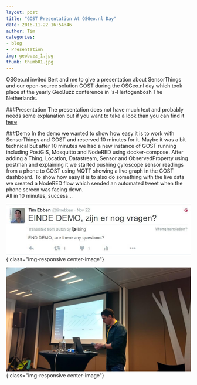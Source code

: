 ```yaml
---
layout: post
title: "GOST Presentation At OSGeo.nl Day"
date: 2016-11-22 16:54:46
author: Tim
categories: 
- blog 
- Presentation
img: geobuzz_1.jpg
thumb: thumb01.jpg
---
```


OSGeo.nl invited Bert and me to give a presentation about SensorThings and our open-source solution GOST during the OSGeo.nl day which took place at the yearly GeoBuzz conference in 's-Hertogenbosh The Netherlands.
<!--more-->

###Presentation
The presentation does not have much text and probably needs some explanation but if you want to take a look than you can find it [here](https://docs.google.com/a/geodan.nl/presentation/d/1THqF9LFUiNv6voH05IPtdPQhcp1wcRG5szBvtW4Mkmg/edit?usp=sharing) 

###Demo
In the demo we wanted to show how easy it is to work with SensorThings and GOST and reserved 10 minutes for it.
Maybe it was a bit technical but after 10 minutes we had a new instance of GOST running including PostGIS, Mosquitto 
and NodeRED using docker-compose. After adding a Thing, Location, Datastream, Sensor and ObservedProperty using postman and explaining it
we started pushing gyroscope sensor readings from a phone to GOST using MQTT showing a live graph in the GOST dashboard. 
To show how easy it is to also do something with the live data we created a NodeRED flow which sended an
automated tweet when the phone screen was facing down.      
All in 10 minutes, success...

![image](/assets/img/blog/tweet_geobuzz.jpg){:class="img-responsive center-image"}

![image](/assets/img/blog/geobuzz_2.jpg){:class="img-responsive center-image"}